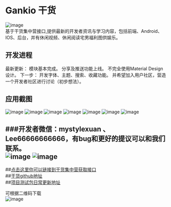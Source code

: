 Gankio 干货
===================================
![image](https://github.com/MIFind/Gankio/blob/master/Image/ic_launcher.png)<br />
基于干货集中营接口,提供最新的开发者资讯与学习内容，包括前端、Android、IOS、后台，并有休闲视频、休闲阅读宅男福利图供娱乐。

开发进程
-----------------------------------
最新更新：
    模块基本完成。
    分享及推送功能上线。
    不完全使用Material Design设计。
下一步：
    开发字体、主题、搜索、收藏功能。
    并希望加入用户社区，营造一个开发者社区进行讨论（初步想法）。

应用截图
-----------------------------------
![image](https://github.com/MIFind/Gankio/blob/master/Image/cehua.jpg)
![image](https://github.com/MIFind/Gankio/blob/master/Image/shouye.jpg)
![image](https://github.com/MIFind/Gankio/blob/master/Image/shezhi.jpg)
![image](https://github.com/MIFind/Gankio/blob/master/Image/tuisong.jpg)
![image](https://github.com/MIFind/Gankio/blob/master/Image/web.jpg)
![image](https://github.com/MIFind/Gankio/blob/master/Image/yuedu.jpg)
![image](https://github.com/MIFind/Gankio/blob/master/Image/gengxin.jpg)

###开发者微信：mystylexuan 、 Lee66666666666，有bug和更好的提议可以和我们联系。<br />
![image](https://github.com/MIFind/Gankio/blob/master/Image/mywx.jpg)
![image](https://github.com/MIFind/Gankio/blob/master/Image/lhwx.jpg)
-------------------------
##[点击这里你可以链接到干货集中营获取接口](http://gank.io)<br />
##[干货github地址](https://github.com/MIFind/Gankio)<br />
##[项目测试包日常更新地址](http://fir.im/7qjd)<br />

可根据二维码下载<br />
![image](https://github.com/MIFind/Gankio/blob/master/Image/fir1.jpg)
